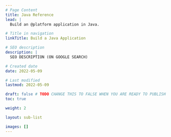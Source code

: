 ```yaml
---
# Page Content
title: Java Reference
lead: |
  Build an @platform application in Java.

# Title in navigation
linkTitle: Build a Java Application

# SEO description
description: |
  SEO DESCRIPTION (ON GOOGLE SEARCH)

# Created date
date: 2022-05-09

# Last modified
lastmod: 2022-05-09

draft: false # TODO CHANGE THIS TO FALSE WHEN YOU ARE READY TO PUBLISH THE PAGE
toc: true

weight: 2

layout: sub-list

images: []
---
```




